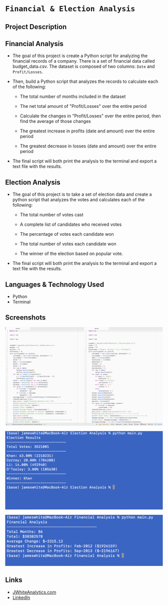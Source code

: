 # `Financial & Election Analysis`

## Project Description

## Financial Analysis

-  The goal of this project is create a Python script for analyzing the financial records of a company. There is a set of financial data called budget_data.csv. The dataset is composed of two columns: `Date` and `Profit/Losses`.
- Then, build a Python script that analyzes the records to calculate each of the following:

  * The total number of months included in the dataset

  * The net total amount of "Profit/Losses" over the entire period

  * Calculate the changes in "Profit/Losses" over the entire period, then find the average of those changes

  * The greatest increase in profits (date and amount) over the entire period

  * The greatest decrease in losses (date and amount) over the entire period
- The final script will both print the analysis to the terminal and export a text file with the results.

## Election Analysis

- The goal of this project is to take a set of election data and create a python script that analyzes the votes and calculates each of the following:

  * The total number of votes cast

  * A complete list of candidates who received votes

  * The percentage of votes each candidate won

  * The total number of votes each candidate won

  * The winner of the election based on popular vote.

* The final script will both print the analysis to the terminal and export a text file with the results.

## Languages & Technology Used

- Python
- Terminal

## Screenshots
![image](/Images/screenshot1.png)

![image](/Images/screenshot2.png)

![image](/Images/screenshot3.png)


## Links
- [JWhiteAnalytics.com](https://jwhiteanalytics.com)
- [LinkedIn](https://www.linkedin.com/in/jimmywhite1987)
